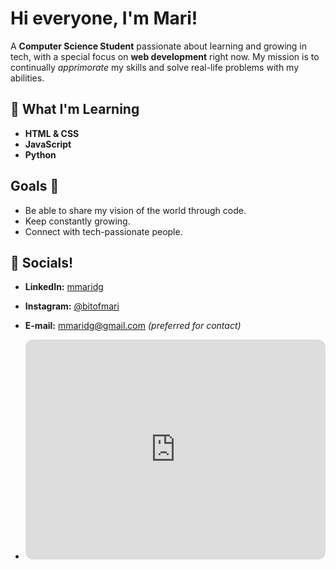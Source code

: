 # Hi everyone, I'm Mari!

 A **Computer Science Student** passionate about learning and growing in tech, with a special focus on **web development** right now. My mission is to continually _apprimorate_ my skills and solve real-life problems with my abilities.

## 🍓 What I'm Learning
- **HTML & CSS** 
- **JavaScript** 
- **Python** 

## Goals 🦦
- Be able to share my vision of the world through code.
- Keep constantly growing.
- Connect with tech-passionate people.

## 🍮 Socials!
- **LinkedIn:** [mmaridg](https://www.linkedin.com/in/mmaridg)
- **Instagram:** [@bitofmari](https://instagram.com/bitofmari)
- **E-mail:** mmaridg@gmail.com _(preferred for contact)_

- <iframe data-testid="embed-iframe" style="border-radius:12px" src="https://open.spotify.com/embed/track/5ruzrDWcT0vuJIOMW7gMnW?utm_source=generator&theme=0" width="100%" height="352" frameBorder="0" allowfullscreen="" allow="autoplay; clipboard-write; encrypted-media; fullscreen; picture-in-picture" loading="lazy"></iframe>

